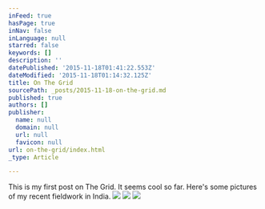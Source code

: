 ```yaml
---
inFeed: true
hasPage: true
inNav: false
inLanguage: null
starred: false
keywords: []
description: ''
datePublished: '2015-11-18T01:41:22.553Z'
dateModified: '2015-11-18T01:14:32.125Z'
title: On The Grid
sourcePath: _posts/2015-11-18-on-the-grid.md
published: true
authors: []
publisher:
  name: null
  domain: null
  url: null
  favicon: null
url: on-the-grid/index.html
_type: Article

---
```

This is my first post on The Grid. It seems cool so far. Here's some pictures of my recent fieldwork in India.
![](https://the-grid-user-content.s3-us-west-2.amazonaws.com/7bc344ab-382d-49b7-8f72-23067d807d6d.jpg)
![](https://the-grid-user-content.s3-us-west-2.amazonaws.com/461e7030-4890-44bb-acbd-2739ae679dd4.jpg)
![](https://the-grid-user-content.s3-us-west-2.amazonaws.com/57124cf9-c839-4f38-a35a-1ce6c9dc6324.jpg)
